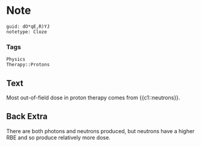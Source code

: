 # Note
```
guid: dO*qE,R)YJ
notetype: Cloze
```

### Tags
```
Physics
Therapy::Protons
```

## Text
Most out-of-field dose in proton therapy comes from {{c1::neutrons}}.

## Back Extra
There are both photons and neutrons produced, but neutrons have a higher RBE and so produce relatively more dose.
